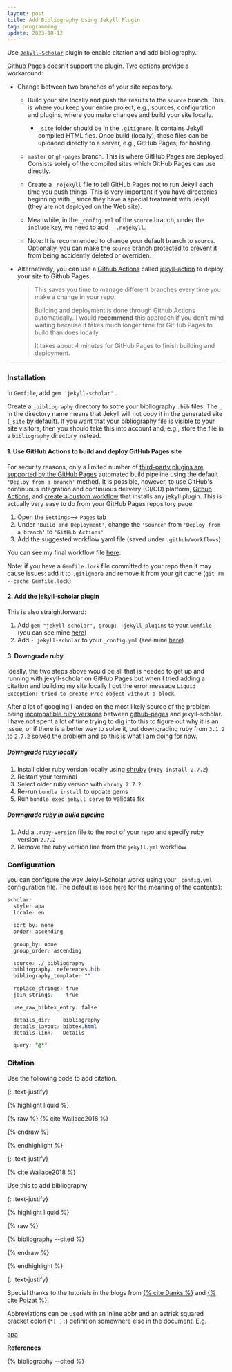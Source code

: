 ```yaml
---
layout: post
title: Add Bibliography Using Jekyll Plugin 
tag: programming
update: 2023-10-12
---
```


Use [`Jekyll-Scholar`](https://github.com/inukshuk/jekyll-scholar) plugin to enable citation and add bibliography.

Github Pages doesn't support the plugin. Two options provide a workaround:

- Change between two branches of your site repository.

  - Build your site locally and push the results to the `source` branch. This is where you keep your entire project, e.g., sources, configuration and plugins, where you make changes and build your site locally. 
    - `_site` folder should be in the `.gitignore`. It contains Jekyll compiled HTML fies. Once build (locally), these files can be uploaded directly to a server, e.g., GitHub Pages, for hosting.

  -  `master` or `gh-pages` branch. This is where GitHub Pages are deployed. Consists solely of the compiled sites which GitHub Pages can use directly.
    - Create a `_nojekyll` file to tell GitHub Pages not to run Jekyll each time you push things. This is very important if you have directories beginning with `_` since they have a special treatment with Jekyll (they are not deployed on the Web site).
    - Meanwhile, in the `_config.yml` of the `source` branch, under the `include` key, we need to add `- .nojekyll`.

  - Note: It is recommended to change your default branch to `source`. Optionally, you can make the `source` branch protected to prevent it from being accidently deleted or overriden.

- Alternatively, you can use a [Github Actions](https://github.com/features/actions) called [jekyll-action](https://github.com/helaili/jekyll-action) to deploy your site to Github Pages.

  > This saves you time to manage different branches every time you make a change in your repo.
  >
  > Building and deployment is done through Github Actions automatically. I would **recommend** this approach if you don't mind waiting because it takes much longer time for GitHub Pages to build than does locally. 
  >
  > It takes about 4 minutes for GitHub Pages to finish building and deployment.



___

### Installation

In `Gemfile`, add `gem 'jekyll-scholar'` .

Create a `_bibliography` directory to sotre your bibliography `.bib` files. The `_` in the directory name means that Jekyll will not copy it in the generated site (`_site` by default). If you want that your bibliography file is visible to your site visitors, then you should take this into account and, e.g., store the file in a `bibliography` directory instead. 

#### 1. Use GitHub Actions to build and deploy GitHub Pages site
For security reasons, only a limited number of [third-party plugins are supported by the GitHub Pages][github-pages-dependencies] automated build pipeline using the default ```'Deploy from a branch'``` method. It is possible, however, to use GitHub's continuous integration and continuous delivery (CI/CD) platform, [Github Actions][github-actions], and [create a custom workflow][github-actions-github-pages] that installs any jekyll plugin. This is actually very easy to do from your GitHub Pages repository page:  

1. Open the ```Settings```--> ```Pages``` tab 
2. Under ```'Build and Deployment'```, change the ```'Source'``` from ```'Deploy from a branch'``` to ```'GitHub Actions'```
3. Add the suggested workflow yaml file (saved under ```.github/workflows```)

You can see my final workflow file [here][github-workflow].

Note: if you have a ```Gemfile.lock``` file committed to your repo then it may cause issues: add it to ```.gitignore``` and remove it from your git cache (```git rm --cache Gemfile.lock```)

#### 2. Add the jekyll-scholar plugin
This is also straightforward:
1. Add ```gem "jekyll-scholar", group: :jekyll_plugins``` to your ```Gemfile``` (you can see mine [here][gemfile])
2. Add ```- jekyll-scholar``` to your ```_config.yml``` (see mine [here][config])

#### 3. Downgrade ruby
Ideally, the two steps above would be all that is needed to get up and running with jekyll-scholar on GitHub Pages but when I tried adding a citation and building my site locally I got the error message ```Liquid Exception: tried to create Proc object without a block```. 

After a lot of googling I landed on the most likely source of the problem being [incompatible ruby versions][ruby-issue] between [github-pages][github-pages-gems] and jekyll-scholar. I have not spent a lot of time trying to dig into this to figure out why it is an issue, or if there is a better way to solve it, but downgrading ruby from ```3.1.2``` to ```2.7.2``` solved the problem and so this is what I am doing for now.

##### Downgrade ruby locally
1. Install older ruby version locally using [chruby][chruby] (```ruby-install 2.7.2```)
2. Restart your terminal
3. Select older ruby version with ```chruby 2.7.2```
4. Re-run ```bundle install``` to update gems
5. Run ```bundle exec jekyll serve``` to validate fix

##### Downgrade ruby in build pipeline
1. Add a ```.ruby-version``` file to the root of your repo and specify ruby version ```2.7.2```
2. Remove the ruby version line from the ```jekyll.yml``` workflow



### Configuration

you can configure the way Jekyll-Scholar works using your `_config.yml` configuration file. The default is (see [here](https://github.com/inukshuk/jekyll-scholar) for the meaning of the contents):

```css
scholar:
  style: apa
  locale: en

  sort_by: none
  order: ascending

  group_by: none
  group_order: ascending

  source: ./_bibliography
  bibliography: references.bib
  bibliography_template: ""

  replace_strings: true
  join_strings:    true

  use_raw_bibtex_entry: false

  details_dir:    bibliography
  details_layout: bibtex.html
  details_link:   Details

  query: "@*"
```



### Citation

Use the following code to add citation.

{: .text-justify}

{% highlight liquid %}

{% raw %}
{% cite Wallace2018 %}

{% endraw %}

{% endhighlight %}

{: .text-justify}

{% cite Wallace2018 %}



Use this to add bibliography

{: .text-justify}

{% highlight liquid %}

{% raw %}


{% bibliography --cited %}

{% endraw %}

{% endhighlight %}

{: .text-justify}



Special thanks to the tutorials in the blogs from [{% cite Danks %}](https://open-research.gemmadanks.com) and [{% cite Poizat %}](https://pages.lip6.fr/Pascal.Poizat/blog/posts/2016/02/01/jekyll-and-bibtex/#:%20:text=You%20can%20use%20a%20_bibliography,site%20(%20_site%20by%20default).).



Abbreviations can be used with an inline abbr and an astrisk squared bracket colon (`*[ ]:`) definition somewhere else in the document. E.g.

[apa][apa-csl] 



**References**

{% bibliography --cited %}



[apa-csl]: https://github.com/citation-style-language/styles/blob/master/apa.csl
[bibtex]: http://www.bibtex.org/
[chruby]: https://github.com/postmodern/chruby
[config]: https://github.com/gemmadanks/gemmadanks.github.io/blob/main/_config.yml
[csl-styles]: https://github.com/citation-style-language/styles
[gemfile]: https://github.com/gemmadanks/gemmadanks.github.io/blob/main/Gemfile
[github-actions]: https://docs.github.com/en/actions
[github-actions-github-pages]: https://docs.github.com/en/pages/getting-started-with-github-pages/configuring-a-publishing-source-for-your-github-pages-site#publishing-with-a-custom-github-actions-workflow
[github-pages]: https://pages.github.com/
[github-pages-dependencies]: https://pages.github.com/versions
[github-pages-gems]: https://rubygems.org/gems/github-pages/versions/227
[github-workflow]: https://github.com/gemmadanks/gemmadanks.github.io/blob/main/.github/workflows/jekyll.yml
[html-list-style]: https://developer.mozilla.org/en-US/docs/Web/CSS/list-style
[jekyll]: https://jekyllrb.com/
[jekyll-scholar]: https://github.com/inukshuk/jekyll-scholar
[jekyll-scholar-citations]: https://github.com/inukshuk/jekyll-scholar#citations
[jekyll-scholar-issue-75]: https://github.com/inukshuk/jekyll-scholar/issues/75
[jekyll-scholar-issue-160]: https://github.com/inukshuk/jekyll-scholar/issues/160
[latex]: https://www.latex-project.org/
[my-research-process]: https://open-research.gemmadanks.com/planning/my-research-process/
[ruby-issue]: https://github.com/alshedivat/al-folio/issues/161
[zotero]: https://www.zotero.org/
[zotero-style-repo]: https://www.zotero.org/styles



 





